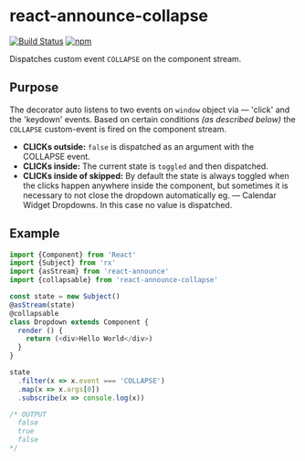 # react-announce-collapse
[![Build Status][travis-svg]][travis-build]
[![npm][npm-version-svg]][npm]

Dispatches custom event `COLLAPSE` on the component stream.

## Purpose
The decorator auto listens to two events on `window` object via — 'click' and the 'keydown' events. Based on certain conditions *(as described below)* the `COLLAPSE` custom-event is fired on the component stream.

- **CLICKs outside:** `false` is dispatched as an argument with the COLLAPSE event.
- **CLICKs inside:** The current state is `toggled` and then dispatched.
- **CLICKs inside of skipped:** By default the state is always toggled when the clicks happen anywhere inside the component, but sometimes it is necessary to not close the dropdown automatically eg. — Calendar Widget Dropdowns. In this case no value is dispatched.

## Example
```javascript
import {Component} from 'React'
import {Subject} from 'rx'
import {asStream} from 'react-announce'
import {collapsable} from 'react-announce-collapse'

const state = new Subject()
@asStream(state)
@collapsable
class Dropdown extends Component {
  render () {
    return (<div>Hello World</div>)
  }
}

state
  .filter(x => x.event === 'COLLAPSE')
  .map(x => x.args[0])
  .subscribe(x => console.log(x))

/* OUTPUT
  false
  true
  false
*/

```




[0]: https://github.com/lodash/lodash/issues/2004#issuecomment-185087141
[travis-svg]: https://travis-ci.org/tusharmath/react-announce-collapse.svg?branch=master
[travis-build]: https://travis-ci.org/tusharmath/react-announce-collapse
[npm-version-svg]: https://img.shields.io/npm/v/react-announce-collapse.svg
[npm]: https://www.npmjs.com/package/react-announce-collapse
